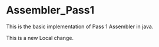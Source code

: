 # Assembler_Pass1
This is the basic implementation of Pass 1 Assembler in java.

This is a new Local change.
